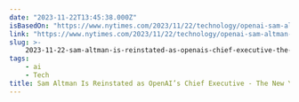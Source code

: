 ```yaml
---
date: "2023-11-22T13:45:38.000Z"
isBasedOn: "https://www.nytimes.com/2023/11/22/technology/openai-sam-altman-returns.html"
link: "https://www.nytimes.com/2023/11/22/technology/openai-sam-altman-returns.html"
slug: >-
    2023-11-22-sam-altman-is-reinstated-as-openais-chief-executive-the-new-york-times
tags:
    - ai
    - Tech
title: Sam Altman Is Reinstated as OpenAI’s Chief Executive - The New York Times
---
```

